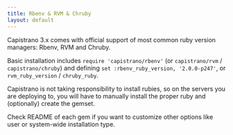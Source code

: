 ```yaml
---
title: Rbenv & RVM & Chruby
layout: default
---
```


Capistrano 3.x comes with official support of most common ruby version managers: Rbenv, RVM and Chruby.

Basic installation includes `require 'capistrano/rbenv'` (or `capistrano/rvm` / `capistrano/chruby`) and defining `set :rbenv_ruby_version, '2.0.0-p247'`, or `rvm_ruby_version` / `chruby_ruby`.

Capistrano is not taking responsibility to install rubies, so on the servers you are deploying to, you will have to manually install the proper ruby and (optionally) create the gemset.

Check README of each gem if you want to customize other options like user or system-wide installation type.

<div class="github-widget" data-repo="capistrano/rbenv"></div>
<div class="github-widget" data-repo="capistrano/rvm"></div>
<div class="github-widget" data-repo="capistrano/chruby"></div>

